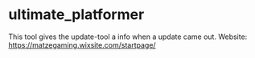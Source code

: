 # ultimate_platformer
This tool gives the update-tool a info when a update came out.
    Website: https://matzegaming.wixsite.com/startpage/ 
